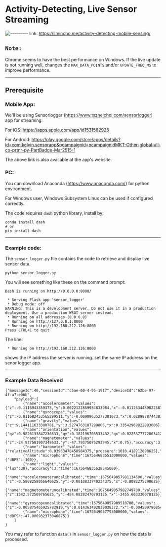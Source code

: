 # Activity-Detecting, Live Sensor Streaming
![---------](https://github.com/user-attachments/assets/13a5ed9c-825b-46b6-bb17-c2eb24b6c742)
link: https://ilmincho.me/activity-detecting-mobile-sensing/


## `Note:`

Chrome seems to have the best performance on Windows. If the live update is not running well, changes the `MAX_DATA_POINTS` and/or `UPDATE_FREQ_MS` to improve performance.

---
## Prerequisite

### Mobile App:

We'll be using Sensorlogger (https://www.tszheichoi.com/sensorlogger) app for streaming:

For iOS: https://apps.apple.com/app/id1531582925

For Android: https://play.google.com/store/apps/details?id=com.kelvin.sensorapp&pcampaignid=pcampaignidMKT-Other-global-all-co-prtnr-py-PartBadge-Mar2515-1

The above link is also available at the app's website.

### PC:

You can download Anaconda (https://www.anaconda.com/) for python environment.

For Windows user, Windows Subsystem Linux can be used if configured correctly. 

The code requires `dash` python library, install by:

```
conda install dash
# or
pip install dash
```

---

### Example code:

The `sensor_logger.py` file contains the code to retrieve and display live sensor data.

```
python sensor_logger.py
```

You will see something like these on the command prompt:

```
Dash is running on http://0.0.0.0:8000/

 * Serving Flask app 'sensor_logger'
 * Debug mode: off
WARNING: This is a development server. Do not use it in a production deployment. Use a production WSGI server instead.
 * Running on all addresses (0.0.0.0)
 * Running on http://127.0.0.1:8000
 * Running on http://192.168.212.126:8000
Press CTRL+C to quit
```

The line:

```
 * Running on http://192.168.212.126:8000
```

shows the IP address the server is running. set the same IP address on the senor logger app.


---

### Example Data Received

```
{"messageId":46,"sessionId":"c5ae-60-4-95-1917","deviceId":"62be-97-4f-a7-e06b",
    "payload":[
        {"name":"accelerometer","values":{"z":-0.1116943359375,"y":0.0022122859954833984,"x":-0.01123344898223877},"accuracy":3,"time":1675646835546228200},
        {"name":"gyroscope","values":{"z":-0.011682453565299511,"y":-0.00908635277301073,"x":0.020997874438762665},"accuracy":3,"time":1675646835546228200},
        {"name":"gravity","values":{"z":9.144111633300781,"y":3.5274763107299805,"x":0.33542969822883606},"accuracy":3,"time":1675646835546228200},
        {"name":"orientation","values":{"qz":0.9826133847236633,"qy":0.182196706533432,"qx":0.022537777200341225,"qw":0.02770204283297062,"roll":-0.03665274381637573,"pitch":-0.3675247132778168,"yaw":-3.092036247253418},"accuracy":3,"time":1675646835535921700},
        {"name":"magnetometer","values":{"z":-24.937501907348633,"y":-47.79375076293945,"x":0.75},"accuracy":3,"time":1675646835562376400},
        {"name":"barometer","values":{"relativeAltitude":0.03963470458984375,"pressure":1010.418212890625},"accuracy":3,"time":1675646835579372800},
        {"name":"microphone","time":1675646835513000000,"values":{"dBFS":-160}},
        {"name":"light","values":{"lux":30},"accuracy":3,"time":1675646835628545000},
         {"name":"accelerometeruncalibrated","time":1675649057981134600,"values":{"z":-0.5808258056640625,"y":-0.0010833740234375,"x":-0.8082275390625}},
        {"name":"magnetometeruncalibrated","time":1675649057982749700,"values":{"z":1542.572509765625,"y":-484.08282470703125,"x":-2455.663330078125}},
        {"name":"gyroscopeuncalibrated","time":1675649057989510700,"values":{"z":-0.005875465925782919,"y":0.014363492839038372,"x":-0.004509796854108572}},
        {"name":"microphone","time":1675649057793000000,"values":{"dBFS":-47.886932373046875}}
    ]
}
```

You may refer to function `data()` in `sensor_logger.py` on how the data is processed.
